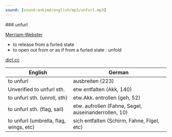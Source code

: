 ```yaml
---
sound: [sound:ankimd/english/mp3/unfurl.mp3]
---
```


\### unfurl

[Merriam-Webster](https://www.merriam-webster.com/dictionary/unfurl)

- to release from a furled state
- to open out from or as if from a furled state : unfold

[dict.cc](https://www.dict.cc/unfurl)

| English        | German       |
| -------------- | ------------ |
| to unfurl | ausbreiten (223) |
| Unverified to unfurl sth. | etw entfalten (Akk, 140) |
| to unfurl sth. (unroll, sth) | etw.Akk. entrollen (geh, 52) |
| to unfurl sth. (flag, sail) | etw. aufrollen (Fahne, Segel, auseinanderrollen, 10) |
| to unfurl (umbrella, flag, wings, etc) | sich entfalten (Schirm, Fahne, Flgel, etc) |
